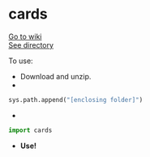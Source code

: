 # cards

[Go to wiki](https://github.com/EZLiang/cards/wiki)<br />
[See directory](docs/dir.md)

To use:
 * Download and unzip.
 * 
 ```py
 sys.path.append("[enclosing folder]")
 ```
 * 
 ```py
 import cards
 ```
 * **Use!**
